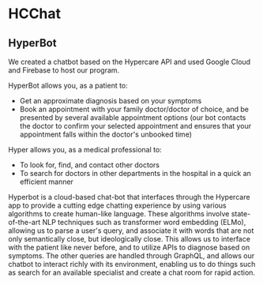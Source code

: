 # HCChat
## HyperBot

We created a chatbot based on the Hypercare API and used Google Cloud and Firebase to host our program.

HyperBot allows you, as a patient to:
- Get an approximate diagnosis based on your symptoms
- Book an appointment with your family doctor/doctor of choice, and be presented by several available appointment options (our bot contacts the doctor to confirm your selected appointment and ensures that your appointment falls within the doctor's unbooked time)

Hyper allows you, as a medical professional to:
- To look for, find, and contact other doctors
- To search for doctors in other departments in the hospital in a quick an efficient manner

Hyperbot is a cloud-based chat-bot that interfaces through the Hypercare app to provide a cutting edge chatting experience by using various algorithms to create human-like language. These algorithms involve state-of-the-art NLP techniques such as transformer word embedding (ELMo), allowing us to parse a user's query, and associate it with words that are not only semantically close, but ideologically close. This allows us to interface with the patient like never before, and to utilize APIs to diagnose based on symptoms. The other queries are handled through GraphQL, and allows our chatbot to interact richly with its environment, enabling us to do things such as search for an available specialist and create a chat room for rapid action. 
